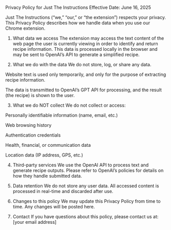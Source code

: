 Privacy Policy for Just The Instructions
Effective Date: June 16, 2025

Just The Instructions (“we,” “our,” or “the extension”) respects your privacy. This Privacy Policy describes how we handle data when you use our Chrome extension.

1. What data we access
The extension may access the text content of the web page the user is currently viewing in order to identify and return recipe information. This data is processed locally in the browser and may be sent to OpenAI’s API to generate a simplified recipe.

2. What we do with the data
We do not store, log, or share any data.

Website text is used only temporarily, and only for the purpose of extracting recipe information.

The data is transmitted to OpenAI’s GPT API for processing, and the result (the recipe) is shown to the user.

3. What we do NOT collect
We do not collect or access:

Personally identifiable information (name, email, etc.)

Web browsing history

Authentication credentials

Health, financial, or communication data

Location data (IP address, GPS, etc.)

4. Third-party services
We use the OpenAI API to process text and generate recipe outputs. Please refer to OpenAI’s policies for details on how they handle submitted data.

5. Data retention
We do not store any user data. All accessed content is processed in real-time and discarded after use.

6. Changes to this policy
We may update this Privacy Policy from time to time. Any changes will be posted here.

7. Contact
If you have questions about this policy, please contact us at: [your email address]
